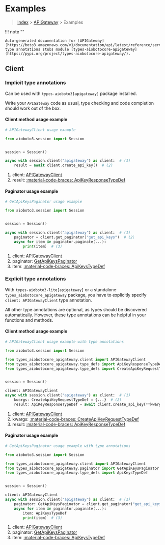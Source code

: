 # Examples

> [Index](../README.md) > [APIGateway](./README.md) > Examples

!!! note ""

    Auto-generated documentation for [APIGateway](https://boto3.amazonaws.com/v1/documentation/api/latest/reference/services/apigateway.html#apigateway)
    type annotations stubs module [types-aiobotocore-apigateway](https://pypi.org/project/types-aiobotocore-apigateway/).

## Client

### Implicit type annotations

Can be used with `types-aioboto3[apigateway]` package installed.

Write your `APIGateway` code as usual,
type checking and code completion should work out of the box.



#### Client method usage example

```python
# APIGatewayClient usage example

from aioboto3.session import Session


session = Session()

async with session.client("apigateway") as client:  # (1)
    result = await client.create_api_key()  # (2)
```

1. client: [APIGatewayClient](./client.md)
2. result: [:material-code-braces: ApiKeyResponseTypeDef](./type_defs.md#apikeyresponsetypedef)



#### Paginator usage example

```python
# GetApiKeysPaginator usage example

from aioboto3.session import Session


session = Session()

async with session.client("apigateway") as client:  # (1)
    paginator = client.get_paginator("get_api_keys")  # (2)
    async for item in paginator.paginate(...):
        print(item)  # (3)
```

1. client: [APIGatewayClient](./client.md)
2. paginator: [GetApiKeysPaginator](./paginators.md#getapikeyspaginator)
3. item: [:material-code-braces: ApiKeysTypeDef](./type_defs.md#apikeystypedef)




### Explicit type annotations

With `types-aioboto3-lite[apigateway]`
or a standalone `types_aiobotocore_apigateway` package, you have to explicitly specify
`client: APIGatewayClient` type annotation.

All other type annotations are optional, as types should be discovered automatically.
However, these type annotations can be helpful in your functions and methods.


#### Client method usage example

```python
# APIGatewayClient usage example with type annotations

from aioboto3.session import Session

from types_aiobotocore_apigateway.client import APIGatewayClient
from types_aiobotocore_apigateway.type_defs import ApiKeyResponseTypeDef
from types_aiobotocore_apigateway.type_defs import CreateApiKeyRequestTypeDef


session = Session()

client: APIGatewayClient
async with session.client("apigateway") as client:  # (1)
    kwargs: CreateApiKeyRequestTypeDef = {...}  # (2)
    result: ApiKeyResponseTypeDef = await client.create_api_key(**kwargs)  # (3)
```

1. client: [APIGatewayClient](./client.md)
2. kwargs: [:material-code-braces: CreateApiKeyRequestTypeDef](./type_defs.md#createapikeyrequesttypedef)
3. result: [:material-code-braces: ApiKeyResponseTypeDef](./type_defs.md#apikeyresponsetypedef)



#### Paginator usage example

```python
# GetApiKeysPaginator usage example with type annotations

from aioboto3.session import Session

from types_aiobotocore_apigateway.client import APIGatewayClient
from types_aiobotocore_apigateway.paginator import GetApiKeysPaginator
from types_aiobotocore_apigateway.type_defs import ApiKeysTypeDef


session = Session()

client: APIGatewayClient
async with session.client("apigateway") as client:  # (1)
    paginator: GetApiKeysPaginator = client.get_paginator("get_api_keys")  # (2)
    async for item in paginator.paginate(...):
        item: ApiKeysTypeDef
        print(item)  # (3)
```

1. client: [APIGatewayClient](./client.md)
2. paginator: [GetApiKeysPaginator](./paginators.md#getapikeyspaginator)
3. item: [:material-code-braces: ApiKeysTypeDef](./type_defs.md#apikeystypedef)




